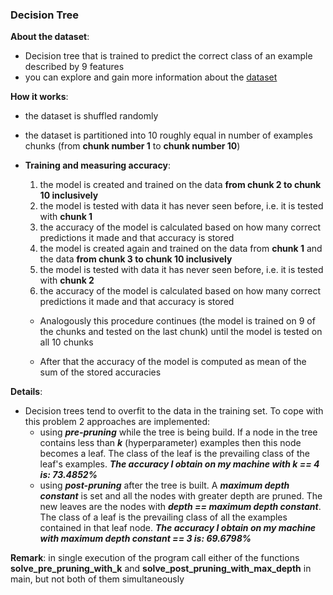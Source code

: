 ### Decision Tree

**About the dataset**:
* Decision tree that is trained to predict the correct class of an example described by 9 features
* you can explore and gain more information about the [dataset](https://archive.ics.uci.edu/ml/datasets/breast+cancer)

**How it works**:
* the dataset is shuffled randomly
* the dataset is partitioned into 10 roughly equal in number of examples chunks (from **chunk number 1** to **chunk number 10**)
* **Training and measuring accuracy**:
    1. the model is created and trained on the data **from chunk 2 to chunk 10 inclusively**
    2. the model is tested with data it has never seen before, i.e. it is tested with **chunk 1**
    3. the accuracy of the model is calculated based on how many correct predictions it made and that accuracy is stored
    4. the model is created again and trained on the data from **chunk 1** and the data **from chunk 3 to chunk 10 inclusively**
    5. the model is tested with data it has never seen before, i.e. it is tested with **chunk 2**
    6. the accuracy of the model is calculated based on how many correct predictions it made and that accuracy is stored

    * Analogously this procedure continues (the model is trained on 9 of the chunks and tested on the last chunk) until the model is tested on all 10 chunks

    * After that the accuracy of the model is computed as mean of the sum of the stored accuracies

**Details**:
* Decision trees tend to overfit to the data in the training set. To cope with this problem 2 approaches are implemented:
    * using ***pre-pruning*** while the tree is being build. If a node in the tree contains less than ***k*** (hyperparameter) examples then this node becomes a leaf. The class of the leaf is the prevailing class of the leaf's examples. ***The accuracy I obtain on my machine with k == 4 is: 73.4852%***
    * using ***post-pruning*** after the tree is built. A ***maximum depth constant*** is set and all the nodes with greater depth are pruned. The new leaves are the nodes with ***depth == maximum depth constant***. The class of a leaf is the prevailing class of all the examples contained in that leaf node. ***The accuracy I obtain on my machine with maximum depth constant == 3 is: 69.6798%***

**Remark**: in single execution of the program call either of the functions **solve_pre_pruning_with_k** and **solve_post_pruning_with_max_depth** in main, but not both of them simultaneously